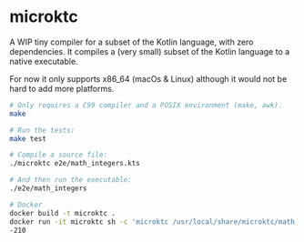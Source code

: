 # microktc

A WIP tiny compiler for a subset of the Kotlin language, with zero dependencies. It compiles a (very small) subset of the Kotlin language to a native executable. 

For now it only supports x86_64 (macOs & Linux) although it would not be hard to add more platforms.

```sh
# Only requires a C99 compiler and a POSIX environment (make, awk).
make

# Run the tests:
make test

# Compile a source file:
./microktc e2e/math_integers.kts

# And then run the executable:
./e2e/math_integers

# Docker
docker build -t microktc .
docker run -it microktc sh -c 'microktc /usr/local/share/microktc/math.kts && /usr/local/share/microktc/math'
-210

```
